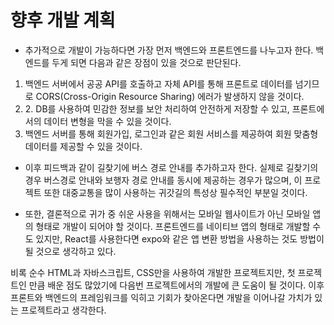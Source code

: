 # 향후 개발 계획

* 추가적으로 개발이 가능하다면 가장 먼저 백엔드와 프론트엔드를 나누고자 한다. 백엔드를 두게 되면 다음과 같은 장점이 있을 것으로 판단된다.

1. 백엔드 서버에서 공공 API를 호출하고 자체 API를 통해 프론트로 데이터를 넘기므로 CORS(Cross-Origin Resource Sharing) 에러가 발생하지 않을 것이다.
2. 2\. DB를 사용하여 민감한 정보를 보안 처리하여 안전하게 저장할 수 있고, 프론트에서의 데이터 변형을 막을 수 있을 것이다.
3. 백엔드 서버를 통해 회원가입, 로그인과 같은 회원 서비스를 제공하여 회원 맞춤형 데이터를 제공할 수 있을 것이다.

* 이후 피드백과 같이 길찾기에 버스 경로 안내를 추가하고자 한다. 실제로 길찾기의 경우 버스경로 안내와 보행자 경로 안내를 동시에 제공하는 경우가 많으며, 이 프로젝트 또한 대중교통을 많이 사용하는 귀갓길의 특성상 필수적인 부분일 것이다.

&#x20;

* 또한, 결론적으로 귀가 중 쉬운 사용을 위해서는 모바일 웹사이트가 아닌 모바일 앱의 형태로 개발이 되어야 할 것이다. 프론트엔드를 네이티브 앱의 형태로 개발할 수도 있지만, React를 사용한다면 expo와 같은 앱 변환 방법을 사용하는 것도 방법이 될 것으로 생각하고 있다.

&#x20;

비록 순수 HTML과 자바스크립트, CSS만을 사용하여 개발한 프로젝트지만, 첫 프로젝트인 만큼 배운 점도 많았기에 다음번 프로젝트에서의 개발에 큰 도움이 될 것이다. 이후 프론트와 백엔드의 프레임워크를 익히고 기회가 찾아온다면 개발을 이어나갈 가치가 있는 프로젝트라고 생각한다.

